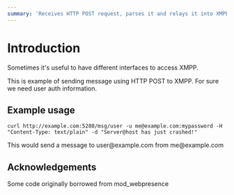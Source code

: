 ```yaml
---
summary: 'Receives HTTP POST request, parses it and relays it into XMPP.'
---
```


Introduction
============

Sometimes it's useful to have different interfaces to access XMPP.

This is example of sending message using HTTP POST to XMPP. For sure we
need user auth information.

Example usage
-------------

    curl http://example.com:5280/msg/user -u me@example.com:mypassword -H "Content-Type: text/plain" -d "Server@host has just crashed!"

This would send a message to user\@example.com from me\@example.com

Acknowledgements
----------------

Some code originally borrowed from mod\_webpresence
